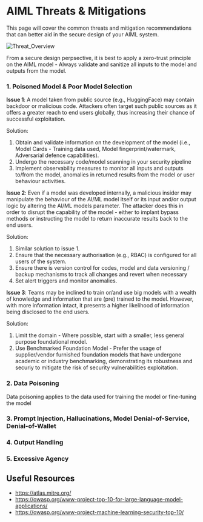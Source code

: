 # AIML Threats & Mitigations
This page will cover the common threats and mitigation recommendations that can better aid in the secure design of your AIML system. 

![Threat_Overview](https://github.com/user-attachments/assets/9ea4a8ae-142f-4020-8abc-e2b0cdfb854f)

From a secure design perpsective, it is best to apply a zero-trust principle on the AIML model - Always validate and sanitize all inputs to the model and outputs from the model. 

### 1. Poisoned Model & Poor Model Selection
**Issue 1**: A model taken from public source (e.g., HuggingFace) may contain backdoor or malicious code. Attackers often target such public sources as it offers a greater reach to end users globally, thus increasing their chance of successful exploitation. 

Solution:
1. Obtain and validate information on the development of the model (i.e., Model Cards - Training data used, Model fingerprint/watermark, Adversarial defence capabilities). 
2. Undergo the necessary code/model scanning in your security pipeline
3. Implement observability measures to monitor all inputs and outputs to/from the model, anomalies in returned results from the model or user behaviour activities.

**Issue 2**: Even if a model was developed internally, a malicious insider may manipulate the behaviour of the AI/ML model itself or its input and/or output logic by altering the AI/ML models parameter. The attacker does this in order to disrupt the capability of the model - either to implant bypass methods or instructing the model to return inaccurate results back to the end users.

Solution:
1. Similar solution to issue 1.
2. Ensure that the necessary authorisation (e.g., RBAC) is configured for all users of the system.
3. Ensure there is version control for codes, model and data versioning / backup mechanisms to track all changes and revert when necessary
4. Set alert triggers and monitor anomalies. 

**Issue 3**: Teams may be inclined to train or/and use big models with a wealth of knowledge and information that are (pre) trained to the model. However, with more information intact, it presents a higher likelihood of information being disclosed to the end users. 

Solution: 
1. Limit the domain - Where possible, start with a smaller, less general purpose foundational model.
2. Use Benchmarked Foundation Model - Prefer the usage of supplier/vendor furnished foundation models that have undergone academic or industry benchmarking, demonstrating its robustness and securiy to mitigate the risk of security vulnerabilities exploitation.


### 2. Data Poisoning
Data poisoning applies to the data used for training the model or fine-tuning the model

### 3. Prompt Injection, Hallucinations, Model Denial-of-Service, Denial-of-Wallet

### 4. Output Handling

### 5. Excessive Agency 

## Useful Resources
+ https://atlas.mitre.org/
+ https://owasp.org/www-project-top-10-for-large-language-model-applications/
+ https://owasp.org/www-project-machine-learning-security-top-10/
  
